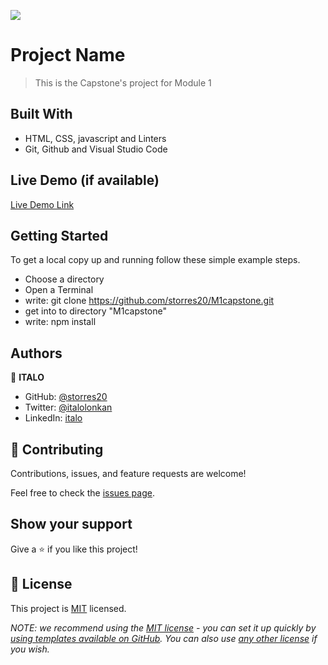 ![](https://img.shields.io/badge/Microverse-blueviolet)

# Project Name

> This is the Capstone's project for Module 1

## Built With

- HTML, CSS, javascript and Linters
- Git, Github and Visual Studio Code

## Live Demo (if available)

[Live Demo Link](https://storres20.github.io/M1capstone/)


## Getting Started

To get a local copy up and running follow these simple example steps.

- Choose a directory
- Open a Terminal
- write: git clone https://github.com/storres20/M1capstone.git
- get into to directory "M1capstone"
- write: npm install

## Authors

👤 **ITALO**

- GitHub: [@storres20](https://github.com/storres20)
- Twitter: [@italolonkan](https://twitter.com/italolonkan)
- LinkedIn: [italo](https://www.linkedin.com/in/italo-lon-kan/)


## 🤝 Contributing

Contributions, issues, and feature requests are welcome!

Feel free to check the [issues page](https://github.com/storres20/M1capstone/issues).

## Show your support

Give a ⭐️ if you like this project!

## 📝 License

This project is [MIT](./LICENSE) licensed.

_NOTE: we recommend using the [MIT license](https://choosealicense.com/licenses/mit/) - you can set it up quickly by [using templates available on GitHub](https://docs.github.com/en/communities/setting-up-your-project-for-healthy-contributions/adding-a-license-to-a-repository). You can also use [any other license](https://choosealicense.com/licenses/) if you wish._
